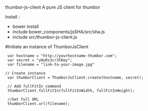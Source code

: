  thumbor-js-client
 A pure JS client for thumbor

 Install :

 - bower install
 - include bower_components/jsSHA/src/sha.js
 - include src/thumbor-js-client.js


 #Initiate an instance of ThumborJsClient
```
 var hostname = "http://yourhostname-thumbor.com";
 var secret = "y0uRs3cr3tKey";
 var filename = "link-to-your-image.jpg"

// Create instance
 var thumborClient = ThumborJsClient.create(hostname, secret);

 // Add fullFitIn command
 thumborClient.fullFitIn(fullFitInWidth, fullFitInHeight);

 //Get full URL
 thumborClient.url(filename);
```


